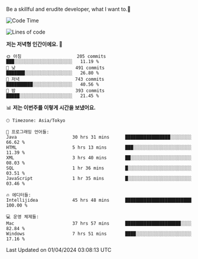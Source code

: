 Be a skillful and erudite developer, what I want to.👶

<!--START_SECTION:waka-->
![Code Time](http://img.shields.io/badge/Code%20Time-635%20hrs%2019%20mins-blue)

![Lines of code](https://img.shields.io/badge/%EC%A0%80%EB%8A%94%20%EC%97%AC%ED%83%9C%EA%B9%8C%EC%A7%80%20-1.1%20million%20%EC%A4%84%EC%9D%98%20%EC%BD%94%EB%93%9C%EB%A5%BC%20%EC%9E%91%EC%84%B1%ED%96%88%EC%96%B4%EC%9A%94.-blue)

**저는 저녁형 인간이에요. 🦉** 

```text
🌞 아침                     205 commits         ███░░░░░░░░░░░░░░░░░░░░░░   11.19 % 
🌆 낮　                     491 commits         ███████░░░░░░░░░░░░░░░░░░   26.80 % 
🌃 저녁                     743 commits         ██████████░░░░░░░░░░░░░░░   40.56 % 
🌙 밤　                     393 commits         █████░░░░░░░░░░░░░░░░░░░░   21.45 % 
```


📊 **저는 이번주를 이렇게 시간을 보냈어요.** 

```text
🕑︎ Timezone: Asia/Tokyo

💬 프로그래밍 언어들: 
Java                     30 hrs 31 mins      █████████████████░░░░░░░░   66.62 % 
HTML                     5 hrs 13 mins       ███░░░░░░░░░░░░░░░░░░░░░░   11.39 % 
XML                      3 hrs 40 mins       ██░░░░░░░░░░░░░░░░░░░░░░░   08.03 % 
SQL                      1 hr 36 mins        █░░░░░░░░░░░░░░░░░░░░░░░░   03.51 % 
JavaScript               1 hr 35 mins        █░░░░░░░░░░░░░░░░░░░░░░░░   03.46 % 

🔥 에디터들: 
Intellijidea             45 hrs 48 mins      █████████████████████████   100.00 % 

💻 운영 체제들: 
Mac                      37 hrs 57 mins      █████████████████████░░░░   82.84 % 
Windows                  7 hrs 51 mins       ████░░░░░░░░░░░░░░░░░░░░░   17.16 % 
```


 Last Updated on 01/04/2024 03:08:13 UTC
<!--END_SECTION:waka-->

